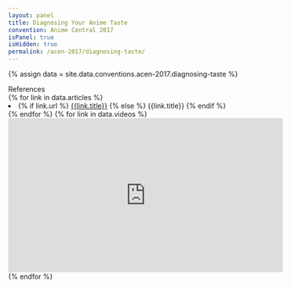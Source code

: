 ```yaml
---
layout: panel
title: Diagnosing Your Anime Taste
convention: Anime Central 2017
isPanel: true
isHidden: true
permalink: /acen-2017/diagnosing-taste/
---
```


{% assign data = site.data.conventions.acen-2017.diagnosing-taste %}

<div class="manga-header"> References </div>
{% for link in data.articles %}
  <li class="manga-link">
    {% if link.url %}
      <a href="{{link.url}}" target="_blank">{{link.title}}</a>
    {% else %}
      <span>{{link.title}}</span>
    {% endif %}
  </li>
{% endfor %}
{% for link in data.videos %}
  <div class="video-embed">
    <iframe width="560" height="315" src="https://www.youtube.com/embed/{{link.youtube}}" frameborder="0" allowfullscreen></iframe>
  </div>
{% endfor %}
